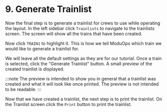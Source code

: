 # 9. Generate Trainlist

Now the final step is to generate a trainlist for crews to use while operating the layout. In the left sidebar click `Trainlists` to navigate to the trainlists screen. The screen will show all the trains that have been created.

Now click `TRAIN1` to highlight it. This is how we tell ModuOps which train we would like to generate a trainlist for.

We will leave all the default settings as they are for our tutorial. Once a train is selected, click the "Generate Trainlist" button. A small preview of the created trainlist is displayed.

:::note
The preview is intended to show you in general that a trainlist was created and what it will look like once printed. The preview is not intended to be readable.
:::

Now that we have created a trainlist, the next step is to print the trainlist. On the Trainlist screen click the `Print` button to print the trainlist.
